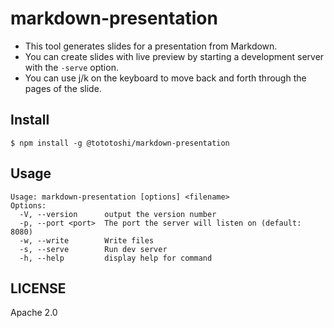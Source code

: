 # markdown-presentation

- This tool generates slides for a presentation from Markdown.
- You can create slides with live preview by starting a development server with the `-serve` option.
- You can use j/k on the keyboard to move back and forth through the pages of the slide.

## Install

```console
$ npm install -g @tototoshi/markdown-presentation
```

## Usage

```console
Usage: markdown-presentation [options] <filename>
Options:
  -V, --version      output the version number
  -p, --port <port>  The port the server will listen on (default: 8080)
  -w, --write        Write files
  -s, --serve        Run dev server
  -h, --help         display help for command
```


## LICENSE

Apache 2.0
